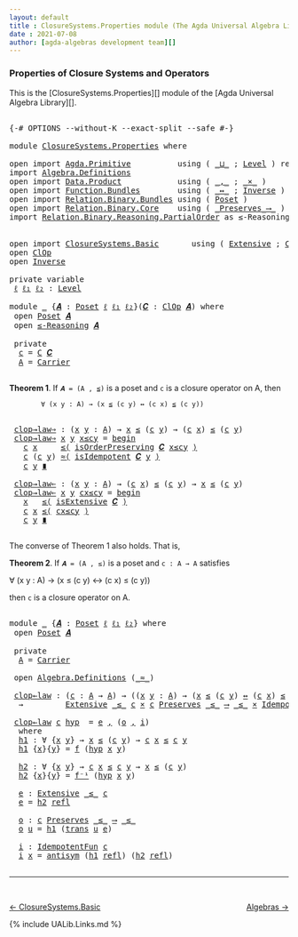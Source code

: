 ```yaml
---
layout: default
title : ClosureSystems.Properties module (The Agda Universal Algebra Library)
date : 2021-07-08
author: [agda-algebras development team][]
---
```


### <a id="properties-of-closure-systems-and-operators">Properties of Closure Systems and Operators</a>

This is the [ClosureSystems.Properties][] module of the [Agda Universal Algebra Library][].


<pre class="Agda">

<a id="378" class="Symbol">{-#</a> <a id="382" class="Keyword">OPTIONS</a> <a id="390" class="Pragma">--without-K</a> <a id="402" class="Pragma">--exact-split</a> <a id="416" class="Pragma">--safe</a> <a id="423" class="Symbol">#-}</a>

<a id="428" class="Keyword">module</a> <a id="435" href="ClosureSystems.Properties.html" class="Module">ClosureSystems.Properties</a> <a id="461" class="Keyword">where</a>

<a id="468" class="Keyword">open</a> <a id="473" class="Keyword">import</a> <a id="480" href="Agda.Primitive.html" class="Module">Agda.Primitive</a>          <a id="504" class="Keyword">using</a> <a id="510" class="Symbol">(</a> <a id="512" href="Agda.Primitive.html#810" class="Primitive Operator">_⊔_</a> <a id="516" class="Symbol">;</a> <a id="518" href="Agda.Primitive.html#597" class="Postulate">Level</a> <a id="524" class="Symbol">)</a> <a id="526" class="Keyword">renaming</a> <a id="535" class="Symbol">(</a> <a id="537" href="Agda.Primitive.html#326" class="Primitive">Set</a> <a id="541" class="Symbol">to</a> <a id="544" class="Primitive">Type</a> <a id="549" class="Symbol">)</a>
<a id="551" class="Keyword">import</a> <a id="558" href="Algebra.Definitions.html" class="Module">Algebra.Definitions</a>
<a id="578" class="Keyword">open</a> <a id="583" class="Keyword">import</a> <a id="590" href="Data.Product.html" class="Module">Data.Product</a>            <a id="614" class="Keyword">using</a> <a id="620" class="Symbol">(</a> <a id="622" href="Agda.Builtin.Sigma.html#236" class="InductiveConstructor Operator">_,_</a> <a id="626" class="Symbol">;</a> <a id="628" href="Data.Product.html#1167" class="Function Operator">_×_</a> <a id="632" class="Symbol">)</a>
<a id="634" class="Keyword">open</a> <a id="639" class="Keyword">import</a> <a id="646" href="Function.Bundles.html" class="Module">Function.Bundles</a>        <a id="670" class="Keyword">using</a> <a id="676" class="Symbol">(</a> <a id="678" href="Function.Bundles.html#8810" class="Function Operator">_↔_</a> <a id="682" class="Symbol">;</a> <a id="684" href="Function.Bundles.html#5792" class="Record">Inverse</a> <a id="692" class="Symbol">)</a>
<a id="694" class="Keyword">open</a> <a id="699" class="Keyword">import</a> <a id="706" href="Relation.Binary.Bundles.html" class="Module">Relation.Binary.Bundles</a> <a id="730" class="Keyword">using</a> <a id="736" class="Symbol">(</a> <a id="738" href="Relation.Binary.Bundles.html#3028" class="Record">Poset</a> <a id="744" class="Symbol">)</a>
<a id="746" class="Keyword">open</a> <a id="751" class="Keyword">import</a> <a id="758" href="Relation.Binary.Core.html" class="Module">Relation.Binary.Core</a>    <a id="782" class="Keyword">using</a> <a id="788" class="Symbol">(</a> <a id="790" href="Relation.Binary.Core.html#1563" class="Function Operator">_Preserves_⟶_</a> <a id="804" class="Symbol">)</a>
<a id="806" class="Keyword">import</a> <a id="813" href="Relation.Binary.Reasoning.PartialOrder.html" class="Module">Relation.Binary.Reasoning.PartialOrder</a> <a id="852" class="Symbol">as</a> <a id="855" class="Module">≤-Reasoning</a>


<a id="869" class="Keyword">open</a> <a id="874" class="Keyword">import</a> <a id="881" href="ClosureSystems.Basic.html" class="Module">ClosureSystems.Basic</a>       <a id="908" class="Keyword">using</a> <a id="914" class="Symbol">(</a> <a id="916" href="ClosureSystems.Basic.html#1637" class="Function">Extensive</a> <a id="926" class="Symbol">;</a> <a id="928" href="ClosureSystems.Basic.html#2511" class="Record">ClOp</a> <a id="933" class="Symbol">)</a>
<a id="935" class="Keyword">open</a> <a id="940" href="ClosureSystems.Basic.html#2511" class="Module">ClOp</a>
<a id="945" class="Keyword">open</a> <a id="950" href="Function.Bundles.html#5792" class="Module">Inverse</a>

<a id="959" class="Keyword">private</a> <a id="967" class="Keyword">variable</a>
 <a id="977" href="ClosureSystems.Properties.html#977" class="Generalizable">ℓ</a> <a id="979" href="ClosureSystems.Properties.html#979" class="Generalizable">ℓ₁</a> <a id="982" href="ClosureSystems.Properties.html#982" class="Generalizable">ℓ₂</a> <a id="985" class="Symbol">:</a> <a id="987" href="Agda.Primitive.html#597" class="Postulate">Level</a>

<a id="994" class="Keyword">module</a> <a id="1001" href="ClosureSystems.Properties.html#1001" class="Module">_</a> <a id="1003" class="Symbol">{</a><a id="1004" href="ClosureSystems.Properties.html#1004" class="Bound">𝑨</a> <a id="1006" class="Symbol">:</a> <a id="1008" href="Relation.Binary.Bundles.html#3028" class="Record">Poset</a> <a id="1014" href="ClosureSystems.Properties.html#977" class="Generalizable">ℓ</a> <a id="1016" href="ClosureSystems.Properties.html#979" class="Generalizable">ℓ₁</a> <a id="1019" href="ClosureSystems.Properties.html#982" class="Generalizable">ℓ₂</a><a id="1021" class="Symbol">}(</a><a id="1023" href="ClosureSystems.Properties.html#1023" class="Bound">𝑪</a> <a id="1025" class="Symbol">:</a> <a id="1027" href="ClosureSystems.Basic.html#2511" class="Record">ClOp</a> <a id="1032" href="ClosureSystems.Properties.html#1004" class="Bound">𝑨</a><a id="1033" class="Symbol">)</a> <a id="1035" class="Keyword">where</a>
 <a id="1042" class="Keyword">open</a> <a id="1047" href="Relation.Binary.Bundles.html#3028" class="Module">Poset</a> <a id="1053" href="ClosureSystems.Properties.html#1004" class="Bound">𝑨</a>
 <a id="1056" class="Keyword">open</a> <a id="1061" href="Relation.Binary.Reasoning.PartialOrder.html" class="Module">≤-Reasoning</a> <a id="1073" href="ClosureSystems.Properties.html#1004" class="Bound">𝑨</a>

 <a id="1077" class="Keyword">private</a>
  <a id="1087" href="ClosureSystems.Properties.html#1087" class="Function">c</a> <a id="1089" class="Symbol">=</a> <a id="1091" href="ClosureSystems.Basic.html#2663" class="Field">C</a> <a id="1093" href="ClosureSystems.Properties.html#1023" class="Bound">𝑪</a>
  <a id="1097" href="ClosureSystems.Properties.html#1097" class="Function">A</a> <a id="1099" class="Symbol">=</a> <a id="1101" href="Relation.Binary.Bundles.html#3104" class="Function">Carrier</a>

</pre>

**Theorem 1**. If `𝑨 = (A , ≦)` is a poset and `c` is a closure operator on A, then

            ∀ (x y : A) → (x ≦ (c y) ↔ (c x) ≦ (c y))

<pre class="Agda">

 <a id="1277" href="ClosureSystems.Properties.html#1277" class="Function">clop→law⇒</a> <a id="1287" class="Symbol">:</a> <a id="1289" class="Symbol">(</a><a id="1290" href="ClosureSystems.Properties.html#1290" class="Bound">x</a> <a id="1292" href="ClosureSystems.Properties.html#1292" class="Bound">y</a> <a id="1294" class="Symbol">:</a> <a id="1296" href="ClosureSystems.Properties.html#1097" class="Function">A</a><a id="1297" class="Symbol">)</a> <a id="1299" class="Symbol">→</a> <a id="1301" href="ClosureSystems.Properties.html#1290" class="Bound">x</a> <a id="1303" href="Relation.Binary.Bundles.html#3167" class="Function Operator">≤</a> <a id="1305" class="Symbol">(</a><a id="1306" href="ClosureSystems.Properties.html#1087" class="Function">c</a> <a id="1308" href="ClosureSystems.Properties.html#1292" class="Bound">y</a><a id="1309" class="Symbol">)</a> <a id="1311" class="Symbol">→</a> <a id="1313" class="Symbol">(</a><a id="1314" href="ClosureSystems.Properties.html#1087" class="Function">c</a> <a id="1316" href="ClosureSystems.Properties.html#1290" class="Bound">x</a><a id="1317" class="Symbol">)</a> <a id="1319" href="Relation.Binary.Bundles.html#3167" class="Function Operator">≤</a> <a id="1321" class="Symbol">(</a><a id="1322" href="ClosureSystems.Properties.html#1087" class="Function">c</a> <a id="1324" href="ClosureSystems.Properties.html#1292" class="Bound">y</a><a id="1325" class="Symbol">)</a>
 <a id="1328" href="ClosureSystems.Properties.html#1277" class="Function">clop→law⇒</a> <a id="1338" href="ClosureSystems.Properties.html#1338" class="Bound">x</a> <a id="1340" href="ClosureSystems.Properties.html#1340" class="Bound">y</a> <a id="1342" href="ClosureSystems.Properties.html#1342" class="Bound">x≤cy</a> <a id="1347" class="Symbol">=</a> <a id="1349" href="Relation.Binary.Reasoning.Base.Triple.html#3010" class="Function Operator">begin</a>
   <a id="1358" href="ClosureSystems.Properties.html#1087" class="Function">c</a> <a id="1360" href="ClosureSystems.Properties.html#1338" class="Bound">x</a>     <a id="1366" href="Relation.Binary.Reasoning.Base.Triple.html#3745" class="Function">≤⟨</a> <a id="1369" href="ClosureSystems.Basic.html#2713" class="Field">isOrderPreserving</a> <a id="1387" href="ClosureSystems.Properties.html#1023" class="Bound">𝑪</a> <a id="1389" href="ClosureSystems.Properties.html#1342" class="Bound">x≤cy</a> <a id="1394" href="Relation.Binary.Reasoning.Base.Triple.html#3745" class="Function">⟩</a>
   <a id="1399" href="ClosureSystems.Properties.html#1087" class="Function">c</a> <a id="1401" class="Symbol">(</a><a id="1402" href="ClosureSystems.Properties.html#1087" class="Function">c</a> <a id="1404" href="ClosureSystems.Properties.html#1340" class="Bound">y</a><a id="1405" class="Symbol">)</a> <a id="1407" href="Relation.Binary.Reasoning.Base.Triple.html#4035" class="Function">≈⟨</a> <a id="1410" href="ClosureSystems.Basic.html#2757" class="Field">isIdempotent</a> <a id="1423" href="ClosureSystems.Properties.html#1023" class="Bound">𝑪</a> <a id="1425" href="ClosureSystems.Properties.html#1340" class="Bound">y</a> <a id="1427" href="Relation.Binary.Reasoning.Base.Triple.html#4035" class="Function">⟩</a>
   <a id="1432" href="ClosureSystems.Properties.html#1087" class="Function">c</a> <a id="1434" href="ClosureSystems.Properties.html#1340" class="Bound">y</a> <a id="1436" href="Relation.Binary.Reasoning.Base.Triple.html#5119" class="Function Operator">∎</a>

 <a id="1440" href="ClosureSystems.Properties.html#1440" class="Function">clop→law⇐</a> <a id="1450" class="Symbol">:</a> <a id="1452" class="Symbol">(</a><a id="1453" href="ClosureSystems.Properties.html#1453" class="Bound">x</a> <a id="1455" href="ClosureSystems.Properties.html#1455" class="Bound">y</a> <a id="1457" class="Symbol">:</a> <a id="1459" href="ClosureSystems.Properties.html#1097" class="Function">A</a><a id="1460" class="Symbol">)</a> <a id="1462" class="Symbol">→</a> <a id="1464" class="Symbol">(</a><a id="1465" href="ClosureSystems.Properties.html#1087" class="Function">c</a> <a id="1467" href="ClosureSystems.Properties.html#1453" class="Bound">x</a><a id="1468" class="Symbol">)</a> <a id="1470" href="Relation.Binary.Bundles.html#3167" class="Function Operator">≤</a> <a id="1472" class="Symbol">(</a><a id="1473" href="ClosureSystems.Properties.html#1087" class="Function">c</a> <a id="1475" href="ClosureSystems.Properties.html#1455" class="Bound">y</a><a id="1476" class="Symbol">)</a> <a id="1478" class="Symbol">→</a> <a id="1480" href="ClosureSystems.Properties.html#1453" class="Bound">x</a> <a id="1482" href="Relation.Binary.Bundles.html#3167" class="Function Operator">≤</a> <a id="1484" class="Symbol">(</a><a id="1485" href="ClosureSystems.Properties.html#1087" class="Function">c</a> <a id="1487" href="ClosureSystems.Properties.html#1455" class="Bound">y</a><a id="1488" class="Symbol">)</a>
 <a id="1491" href="ClosureSystems.Properties.html#1440" class="Function">clop→law⇐</a> <a id="1501" href="ClosureSystems.Properties.html#1501" class="Bound">x</a> <a id="1503" href="ClosureSystems.Properties.html#1503" class="Bound">y</a> <a id="1505" href="ClosureSystems.Properties.html#1505" class="Bound">cx≤cy</a> <a id="1511" class="Symbol">=</a> <a id="1513" href="Relation.Binary.Reasoning.Base.Triple.html#3010" class="Function Operator">begin</a>
   <a id="1522" href="ClosureSystems.Properties.html#1501" class="Bound">x</a>   <a id="1526" href="Relation.Binary.Reasoning.Base.Triple.html#3745" class="Function">≤⟨</a> <a id="1529" href="ClosureSystems.Basic.html#2675" class="Field">isExtensive</a> <a id="1541" href="ClosureSystems.Properties.html#1023" class="Bound">𝑪</a> <a id="1543" href="Relation.Binary.Reasoning.Base.Triple.html#3745" class="Function">⟩</a>
   <a id="1548" href="ClosureSystems.Properties.html#1087" class="Function">c</a> <a id="1550" href="ClosureSystems.Properties.html#1501" class="Bound">x</a> <a id="1552" href="Relation.Binary.Reasoning.Base.Triple.html#3745" class="Function">≤⟨</a> <a id="1555" href="ClosureSystems.Properties.html#1505" class="Bound">cx≤cy</a> <a id="1561" href="Relation.Binary.Reasoning.Base.Triple.html#3745" class="Function">⟩</a>
   <a id="1566" href="ClosureSystems.Properties.html#1087" class="Function">c</a> <a id="1568" href="ClosureSystems.Properties.html#1503" class="Bound">y</a> <a id="1570" href="Relation.Binary.Reasoning.Base.Triple.html#5119" class="Function Operator">∎</a>

</pre>

The converse of Theorem 1 also holds. That is,

**Theorem 2**. If `𝑨 = (A , ≤)` is a poset and `c : A → A` satisfies

∀ (x y : A) → (x ≤ (c y) ↔ (c x) ≤ (c y))

then `c` is a closure operator on A.

<pre class="Agda">

<a id="1798" class="Keyword">module</a> <a id="1805" href="ClosureSystems.Properties.html#1805" class="Module">_</a> <a id="1807" class="Symbol">{</a><a id="1808" href="ClosureSystems.Properties.html#1808" class="Bound">𝑨</a> <a id="1810" class="Symbol">:</a> <a id="1812" href="Relation.Binary.Bundles.html#3028" class="Record">Poset</a> <a id="1818" href="ClosureSystems.Properties.html#977" class="Generalizable">ℓ</a> <a id="1820" href="ClosureSystems.Properties.html#979" class="Generalizable">ℓ₁</a> <a id="1823" href="ClosureSystems.Properties.html#982" class="Generalizable">ℓ₂</a><a id="1825" class="Symbol">}</a> <a id="1827" class="Keyword">where</a>
 <a id="1834" class="Keyword">open</a> <a id="1839" href="Relation.Binary.Bundles.html#3028" class="Module">Poset</a> <a id="1845" href="ClosureSystems.Properties.html#1808" class="Bound">𝑨</a>

 <a id="1849" class="Keyword">private</a>
  <a id="1859" href="ClosureSystems.Properties.html#1859" class="Function">A</a> <a id="1861" class="Symbol">=</a> <a id="1863" href="Relation.Binary.Bundles.html#3104" class="Field">Carrier</a>

 <a id="1873" class="Keyword">open</a> <a id="1878" href="Algebra.Definitions.html" class="Module">Algebra.Definitions</a> <a id="1898" class="Symbol">(</a><a id="1899" href="Relation.Binary.Bundles.html#3131" class="Field Operator">_≈_</a><a id="1902" class="Symbol">)</a>

 <a id="1906" href="ClosureSystems.Properties.html#1906" class="Function">clop←law</a> <a id="1915" class="Symbol">:</a> <a id="1917" class="Symbol">(</a><a id="1918" href="ClosureSystems.Properties.html#1918" class="Bound">c</a> <a id="1920" class="Symbol">:</a> <a id="1922" href="ClosureSystems.Properties.html#1859" class="Function">A</a> <a id="1924" class="Symbol">→</a> <a id="1926" href="ClosureSystems.Properties.html#1859" class="Function">A</a><a id="1927" class="Symbol">)</a> <a id="1929" class="Symbol">→</a> <a id="1931" class="Symbol">((</a><a id="1933" href="ClosureSystems.Properties.html#1933" class="Bound">x</a> <a id="1935" href="ClosureSystems.Properties.html#1935" class="Bound">y</a> <a id="1937" class="Symbol">:</a> <a id="1939" href="ClosureSystems.Properties.html#1859" class="Function">A</a><a id="1940" class="Symbol">)</a> <a id="1942" class="Symbol">→</a> <a id="1944" class="Symbol">(</a><a id="1945" href="ClosureSystems.Properties.html#1933" class="Bound">x</a> <a id="1947" href="Relation.Binary.Bundles.html#3167" class="Field Operator">≤</a> <a id="1949" class="Symbol">(</a><a id="1950" href="ClosureSystems.Properties.html#1918" class="Bound">c</a> <a id="1952" href="ClosureSystems.Properties.html#1935" class="Bound">y</a><a id="1953" class="Symbol">)</a> <a id="1955" href="Function.Bundles.html#8810" class="Function Operator">↔</a> <a id="1957" class="Symbol">(</a><a id="1958" href="ClosureSystems.Properties.html#1918" class="Bound">c</a> <a id="1960" href="ClosureSystems.Properties.html#1933" class="Bound">x</a><a id="1961" class="Symbol">)</a> <a id="1963" href="Relation.Binary.Bundles.html#3167" class="Field Operator">≤</a> <a id="1965" class="Symbol">(</a><a id="1966" href="ClosureSystems.Properties.html#1918" class="Bound">c</a> <a id="1968" href="ClosureSystems.Properties.html#1935" class="Bound">y</a><a id="1969" class="Symbol">)))</a>
  <a id="1975" class="Symbol">→</a>         <a id="1985" href="ClosureSystems.Basic.html#1637" class="Function">Extensive</a> <a id="1995" href="Relation.Binary.Bundles.html#3167" class="Field Operator">_≤_</a> <a id="1999" href="ClosureSystems.Properties.html#1918" class="Bound">c</a> <a id="2001" href="Data.Product.html#1167" class="Function Operator">×</a> <a id="2003" href="ClosureSystems.Properties.html#1918" class="Bound">c</a> <a id="2005" href="Relation.Binary.Core.html#1563" class="Function Operator">Preserves</a> <a id="2015" href="Relation.Binary.Bundles.html#3167" class="Field Operator">_≤_</a> <a id="2019" href="Relation.Binary.Core.html#1563" class="Function Operator">⟶</a> <a id="2021" href="Relation.Binary.Bundles.html#3167" class="Field Operator">_≤_</a> <a id="2025" href="Data.Product.html#1167" class="Function Operator">×</a> <a id="2027" href="Algebra.Definitions.html#2713" class="Function">IdempotentFun</a> <a id="2041" href="ClosureSystems.Properties.html#1918" class="Bound">c</a>

 <a id="2045" href="ClosureSystems.Properties.html#1906" class="Function">clop←law</a> <a id="2054" href="ClosureSystems.Properties.html#2054" class="Bound">c</a> <a id="2056" href="ClosureSystems.Properties.html#2056" class="Bound">hyp</a>  <a id="2061" class="Symbol">=</a> <a id="2063" href="ClosureSystems.Properties.html#2219" class="Function">e</a> <a id="2065" href="Agda.Builtin.Sigma.html#236" class="InductiveConstructor Operator">,</a> <a id="2067" class="Symbol">(</a><a id="2068" href="ClosureSystems.Properties.html#2256" class="Function">o</a> <a id="2070" href="Agda.Builtin.Sigma.html#236" class="InductiveConstructor Operator">,</a> <a id="2072" href="ClosureSystems.Properties.html#2308" class="Function">i</a><a id="2073" class="Symbol">)</a>
  <a id="2077" class="Keyword">where</a>
  <a id="2085" href="ClosureSystems.Properties.html#2085" class="Function">h1</a> <a id="2088" class="Symbol">:</a> <a id="2090" class="Symbol">∀</a> <a id="2092" class="Symbol">{</a><a id="2093" href="ClosureSystems.Properties.html#2093" class="Bound">x</a> <a id="2095" href="ClosureSystems.Properties.html#2095" class="Bound">y</a><a id="2096" class="Symbol">}</a> <a id="2098" class="Symbol">→</a> <a id="2100" href="ClosureSystems.Properties.html#2093" class="Bound">x</a> <a id="2102" href="Relation.Binary.Bundles.html#3167" class="Field Operator">≤</a> <a id="2104" class="Symbol">(</a><a id="2105" href="ClosureSystems.Properties.html#2054" class="Bound">c</a> <a id="2107" href="ClosureSystems.Properties.html#2095" class="Bound">y</a><a id="2108" class="Symbol">)</a> <a id="2110" class="Symbol">→</a> <a id="2112" href="ClosureSystems.Properties.html#2054" class="Bound">c</a> <a id="2114" href="ClosureSystems.Properties.html#2093" class="Bound">x</a> <a id="2116" href="Relation.Binary.Bundles.html#3167" class="Field Operator">≤</a> <a id="2118" href="ClosureSystems.Properties.html#2054" class="Bound">c</a> <a id="2120" href="ClosureSystems.Properties.html#2095" class="Bound">y</a>
  <a id="2124" href="ClosureSystems.Properties.html#2085" class="Function">h1</a> <a id="2127" class="Symbol">{</a><a id="2128" href="ClosureSystems.Properties.html#2128" class="Bound">x</a><a id="2129" class="Symbol">}{</a><a id="2131" href="ClosureSystems.Properties.html#2131" class="Bound">y</a><a id="2132" class="Symbol">}</a> <a id="2134" class="Symbol">=</a> <a id="2136" href="Function.Bundles.html#5846" class="Field">f</a> <a id="2138" class="Symbol">(</a><a id="2139" href="ClosureSystems.Properties.html#2056" class="Bound">hyp</a> <a id="2143" href="ClosureSystems.Properties.html#2128" class="Bound">x</a> <a id="2145" href="ClosureSystems.Properties.html#2131" class="Bound">y</a><a id="2146" class="Symbol">)</a>

  <a id="2151" href="ClosureSystems.Properties.html#2151" class="Function">h2</a> <a id="2154" class="Symbol">:</a> <a id="2156" class="Symbol">∀</a> <a id="2158" class="Symbol">{</a><a id="2159" href="ClosureSystems.Properties.html#2159" class="Bound">x</a> <a id="2161" href="ClosureSystems.Properties.html#2161" class="Bound">y</a><a id="2162" class="Symbol">}</a> <a id="2164" class="Symbol">→</a> <a id="2166" href="ClosureSystems.Properties.html#2054" class="Bound">c</a> <a id="2168" href="ClosureSystems.Properties.html#2159" class="Bound">x</a> <a id="2170" href="Relation.Binary.Bundles.html#3167" class="Field Operator">≤</a> <a id="2172" href="ClosureSystems.Properties.html#2054" class="Bound">c</a> <a id="2174" href="ClosureSystems.Properties.html#2161" class="Bound">y</a> <a id="2176" class="Symbol">→</a> <a id="2178" href="ClosureSystems.Properties.html#2159" class="Bound">x</a> <a id="2180" href="Relation.Binary.Bundles.html#3167" class="Field Operator">≤</a> <a id="2182" class="Symbol">(</a><a id="2183" href="ClosureSystems.Properties.html#2054" class="Bound">c</a> <a id="2185" href="ClosureSystems.Properties.html#2161" class="Bound">y</a><a id="2186" class="Symbol">)</a>
  <a id="2190" href="ClosureSystems.Properties.html#2151" class="Function">h2</a> <a id="2193" class="Symbol">{</a><a id="2194" href="ClosureSystems.Properties.html#2194" class="Bound">x</a><a id="2195" class="Symbol">}{</a><a id="2197" href="ClosureSystems.Properties.html#2197" class="Bound">y</a><a id="2198" class="Symbol">}</a> <a id="2200" class="Symbol">=</a> <a id="2202" href="Function.Bundles.html#5870" class="Field">f⁻¹</a> <a id="2206" class="Symbol">(</a><a id="2207" href="ClosureSystems.Properties.html#2056" class="Bound">hyp</a> <a id="2211" href="ClosureSystems.Properties.html#2194" class="Bound">x</a> <a id="2213" href="ClosureSystems.Properties.html#2197" class="Bound">y</a><a id="2214" class="Symbol">)</a>

  <a id="2219" href="ClosureSystems.Properties.html#2219" class="Function">e</a> <a id="2221" class="Symbol">:</a> <a id="2223" href="ClosureSystems.Basic.html#1637" class="Function">Extensive</a> <a id="2233" href="Relation.Binary.Bundles.html#3167" class="Field Operator">_≤_</a> <a id="2237" href="ClosureSystems.Properties.html#2054" class="Bound">c</a>
  <a id="2241" href="ClosureSystems.Properties.html#2219" class="Function">e</a> <a id="2243" class="Symbol">=</a> <a id="2245" href="ClosureSystems.Properties.html#2151" class="Function">h2</a> <a id="2248" href="Relation.Binary.Structures.html#2438" class="Function">refl</a>

  <a id="2256" href="ClosureSystems.Properties.html#2256" class="Function">o</a> <a id="2258" class="Symbol">:</a> <a id="2260" href="ClosureSystems.Properties.html#2054" class="Bound">c</a> <a id="2262" href="Relation.Binary.Core.html#1563" class="Function Operator">Preserves</a> <a id="2272" href="Relation.Binary.Bundles.html#3167" class="Field Operator">_≤_</a> <a id="2276" href="Relation.Binary.Core.html#1563" class="Function Operator">⟶</a> <a id="2278" href="Relation.Binary.Bundles.html#3167" class="Field Operator">_≤_</a>
  <a id="2284" href="ClosureSystems.Properties.html#2256" class="Function">o</a> <a id="2286" href="ClosureSystems.Properties.html#2286" class="Bound">u</a> <a id="2288" class="Symbol">=</a> <a id="2290" href="ClosureSystems.Properties.html#2085" class="Function">h1</a> <a id="2293" class="Symbol">(</a><a id="2294" href="Relation.Binary.Structures.html#2361" class="Function">trans</a> <a id="2300" href="ClosureSystems.Properties.html#2286" class="Bound">u</a> <a id="2302" href="ClosureSystems.Properties.html#2219" class="Function">e</a><a id="2303" class="Symbol">)</a>

  <a id="2308" href="ClosureSystems.Properties.html#2308" class="Function">i</a> <a id="2310" class="Symbol">:</a> <a id="2312" href="Algebra.Definitions.html#2713" class="Function">IdempotentFun</a> <a id="2326" href="ClosureSystems.Properties.html#2054" class="Bound">c</a>
  <a id="2330" href="ClosureSystems.Properties.html#2308" class="Function">i</a> <a id="2332" href="ClosureSystems.Properties.html#2332" class="Bound">x</a> <a id="2334" class="Symbol">=</a> <a id="2336" href="Relation.Binary.Structures.html#3275" class="Function">antisym</a> <a id="2344" class="Symbol">(</a><a id="2345" href="ClosureSystems.Properties.html#2085" class="Function">h1</a> <a id="2348" href="Relation.Binary.Structures.html#2438" class="Function">refl</a><a id="2352" class="Symbol">)</a> <a id="2354" class="Symbol">(</a><a id="2355" href="ClosureSystems.Properties.html#2151" class="Function">h2</a> <a id="2358" href="Relation.Binary.Structures.html#2438" class="Function">refl</a><a id="2362" class="Symbol">)</a>

</pre>

----------------------------

<br>

[← ClosureSystems.Basic](ClosureSystems.Basic.html)
<span style="float:right;">[Algebras →](Algebras.html)</span>

{% include UALib.Links.md %}

[agda-algebras development team]: https://github.com/ualib/agda-algebras#the-agda-algebras-development-team
